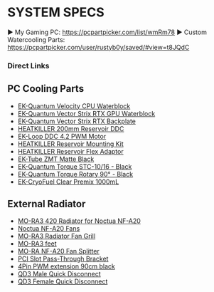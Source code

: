 # SYSTEM SPECS

► My Gaming PC: https://pcpartpicker.com/list/wmRm78
► Custom Watercooling Parts: https://pcpartpicker.com/user/rustyb0y/saved/#view=t8JQdC

### Direct Links

PC Cooling Parts
---------------------------------------------------
- [EK-Quantum Velocity CPU Waterblock](https://www.ekwb.com/shop/ek-velocity-copper-acetal)
- [EK-Quantum Vector Strix RTX  GPU Waterblock](https://www.ekwb.com/shop/ek-quantum-vector-strix-rtx-3080-3090-d-rgb-nickel-plexi)
- [EK-Quantum Vector Strix RTX Backplate](https://www.ekwb.com/shop/ek-quantum-vector-strix-rtx-3070-3080-3090-backplate-black)
- [HEATKILLER 200mm Reservoir DDC](https://shop.watercool.de/HEATKILLER-Tube-200-DDC-MP)
- [EK-Loop DDC 4.2 PWM Motor](https://www.ekwb.com/shop/ek-loop-ddc-4-2-pwm-motor)
- [HEATKILLER Reservoir Mounting Kit](https://shop.watercool.de/HEATKILLERZ-Tube-basic-mount)
- [HEATKILLER Reservoir Flex Adaptor](https://shop.watercool.de/HEATKILLERZ-Tube-120mm-Adapter-FLEX)
- [EK-Tube ZMT Matte Black](https://www.ekwb.com/shop/ek-tube-zmt-matte-black-15-9-9-5mm-3m-retail)
- [EK-Quantum Torque STC-10/16 - Black](https://www.ekwb.com/shop/ek-torque-stc-10-16-black)
- [EK-Quantum Torque Rotary 90° - Black](https://www.ekwb.com/shop/ek-torque-angled-90-black)
- [EK-CryoFuel Clear Premix 1000mL](https://www.ekwb.com/shop/ek-cryofuel-clear-premix-1000ml)

External Radiator
---------------------------------------------------
- [MO-RA3 420 Radiator for Noctua NF-A20](https://shop.watercool.de/MO-RA3-420-for-Noctua-NF-A20_1)
- [Noctua NF-A20 Fans](https://noctua.at/en/products/fan/nf-a20-pwm-chromax-black-swap)
- [MO-RA3 Radiator Fan Grill](https://shop.watercool.de/MO-RA3-420-Fan-Grill-Classic-black-high-version_1)
- [MO-RA3 feet](https://shop.watercool.de/MO-RA3-feet)
- [MO-RA NF-A20 Fan Splitter](https://shop.watercool.de/MO-RA-X-SPLITTER-FOR-NOCTUA-NF-A20_1)
- [PCI Slot Pass-Through Bracket](https://shop.watercool.de/PCI-Slot-Pass-Through-Bracket)
- [4Pin PWM extension 90cm black](https://shop.watercool.de/4Pin-PWM-extension-90cm-black_1)
- [QD3 Male Quick Disconnect](https://shop.watercool.de/QD3-Female-Quick-Disconnect-No-Spill-Coupling-Compression-for-10mm-x-16mm-3-8in-x-5-8in)
- [QD3 Female Quick Disconnect](https://shop.watercool.de/QD3-Female-Quick-Disconnect-No-Spill-Coupling-Compression-for-10mm-x-16mm-3-8in-x-5-8in)